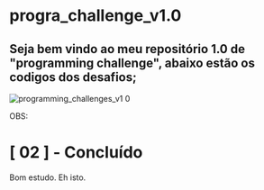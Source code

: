 # progra_challenge_v1.0

## Seja bem vindo ao meu repositório 1.0 de "programming challenge", abaixo estão os codigos dos desafios;

![programming_challenges_v1 0](https://user-images.githubusercontent.com/31391753/37728800-17ffde42-2d33-11e8-9e8b-c355ddb8f7c5.png)

OBS:
# [ 02 ] - Concluído

Bom estudo. Eh isto.
